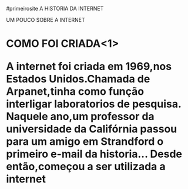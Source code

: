 #primeirosite
                                  A HISTORIA DA INTERNET
<html>
<head
      <title>UM POUCO SOBRE A INTERNET</title>
<head>
  <h1> COMO FOI CRIADA<1>
 <IMG SRC´´download.JPEG´´>
 <body>
   <p> A internet foi criada em 1969,nos Estados Unidos.Chamada de Arpanet,tinha como função interligar laboratorios de pesquisa.
     Naquele ano,um professor da universidade da Califórnia passou para um amigo em Strandford o primeiro e-mail da historia...
     Desde então,começou a ser utilizada a internet</p>
